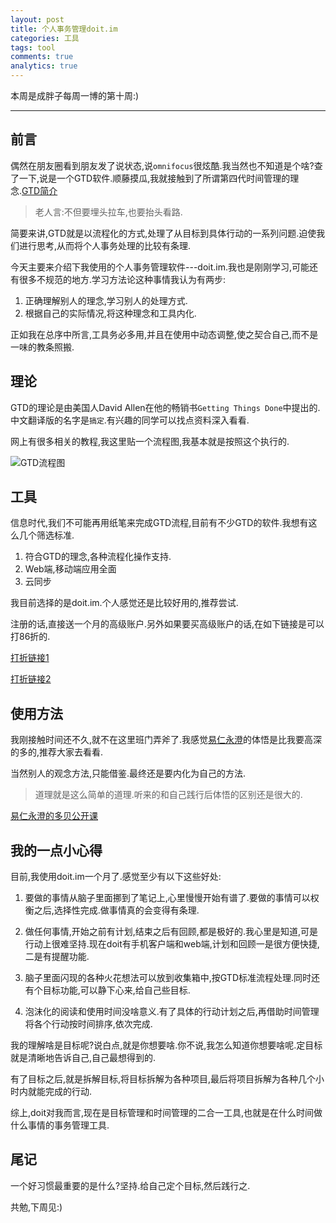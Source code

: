 ```yaml
---
layout: post
title: 个人事务管理doit.im
categories: 工具
tags: tool
comments: true
analytics: true
---
```


本周是成胖子每周一博的第十周:)

---

## 前言

偶然在朋友圈看到朋友发了说状态,说`omnifocus`很炫酷.我当然也不知道是个啥?查了一下,说是一个GTD软件.顺藤摸瓜,我就接触到了所谓第四代时间管理的理念.[GTD简介](https://en.wikipedia.org/wiki/Getting_Things_Done)

>老人言:不但要埋头拉车,也要抬头看路.

简要来讲,GTD就是以流程化的方式,处理了从目标到具体行动的一系列问题.迫使我们进行思考,从而将个人事务处理的比较有条理.

<!--more-->

今天主要来介绍下我使用的个人事务管理软件---doit.im.我也是刚刚学习,可能还有很多不规范的地方.学习方法论这种事情我认为有两步:

1. 正确理解别人的理念,学习别人的处理方式.
2. 根据自己的实际情况,将这种理念和工具内化.

正如我在总序中所言,工具务必多用,并且在使用中动态调整,使之契合自己,而不是一味的教条照搬.

## 理论

GTD的理论是由美国人David Allen在他的畅销书`Getting Things Done`中提出的.中文翻译版的名字是`搞定`.有兴趣的同学可以找点资料深入看看.

网上有很多相关的教程,我这里贴一个流程图,我基本就是按照这个执行的.

![GTD流程图](http://www.mlocn.com/wp-content/uploads/2015/01/o_GTD-CN.jpg)

## 工具

信息时代,我们不可能再用纸笔来完成GTD流程,目前有不少GTD的软件.我想有这么几个筛选标准.

1. 符合GTD的理念,各种流程化操作支持.
2. Web端,移动端应用全面
3. 云同步

我目前选择的是doit.im.个人感觉还是比较好用的,推荐尝试.

注册的话,直接送一个月的高级账户.另外如果要买高级账户的话,在如下链接是可以打86折的.

[打折链接1](http://blog.hiddenwangcc.com/)

[打折链接2](http://xbeta.info/doitim.htm)

## 使用方法

我刚接触时间还不久,就不在这里班门弄斧了.我感觉[易仁永澄](http://blog.hiddenwangcc.com/)的体悟是比我要高深的多的,推荐大家去看看.

当然别人的观念方法,只能借鉴.最终还是要内化为自己的方法.

>道理就是这么简单的道理.听来的和自己践行后体悟的区别还是很大的.

[易仁永澄的多贝公开课](http://www.duobei.com/course/1680163027;JSESSIONID=fd47cc03-205a-44c6-903b-6f4f29b61191)

## 我的一点小心得

目前,我使用doit.im一个月了.感觉至少有以下这些好处:

1. 要做的事情从脑子里面挪到了笔记上,心里慢慢开始有谱了.要做的事情可以权衡之后,选择性完成.做事情真的会变得有条理.

2. 做任何事情,开始之前有计划,结束之后有回顾,都是极好的.我心里是知道,可是行动上很难坚持.现在doit有手机客户端和web端,计划和回顾一是很方便快捷,二是有提醒功能.

3. 脑子里面闪现的各种火花想法可以放到收集箱中,按GTD标准流程处理.同时还有个目标功能,可以静下心来,给自己些目标.

4. 泡沫化的阅读和使用时间没啥意义.有了具体的行动计划之后,再借助时间管理将各个行动按时间排序,依次完成.

我的理解啥是目标呢?说白点,就是你想要啥.你不说,我怎么知道你想要啥呢.定目标就是清晰地告诉自己,自己最想得到的.

有了目标之后,就是拆解目标,将目标拆解为各种项目,最后将项目拆解为各种几个小时内就能完成的行动.

综上,doit对我而言,现在是目标管理和时间管理的二合一工具,也就是在什么时间做什么事情的事务管理工具.

## 尾记

一个好习惯最重要的是什么?坚持.给自己定个目标,然后践行之.

共勉,下周见:)
